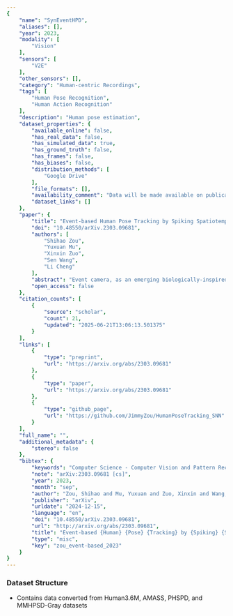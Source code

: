 ```yaml
---
{
    "name": "SynEventHPD",
    "aliases": [],
    "year": 2023,
    "modality": [
        "Vision"
    ],
    "sensors": [
        "V2E"
    ],
    "other_sensors": [],
    "category": "Human-centric Recordings",
    "tags": [
        "Human Pose Recognition",
        "Human Action Recognition"
    ],
    "description": "Human pose estimation",
    "dataset_properties": {
        "available_online": false,
        "has_real_data": false,
        "has_simulated_data": true,
        "has_ground_truth": false,
        "has_frames": false,
        "has_biases": false,
        "distribution_methods": [
            "Google Drive"
        ],
        "file_formats": [],
        "availability_comment": "Data will be made available on publication. Sample data available via Github",
        "dataset_links": []
    },
    "paper": {
        "title": "Event-based Human Pose Tracking by Spiking Spatiotemporal Transformer",
        "doi": "10.48550/arXiv.2303.09681",
        "authors": [
            "Shihao Zou",
            "Yuxuan Mu",
            "Xinxin Zuo",
            "Sen Wang",
            "Li Cheng"
        ],
        "abstract": "Event camera, as an emerging biologically-inspired vision sensor for capturing motion dynamics, presents new potential for 3D human pose tracking, or video-based 3D human pose estimation. However, existing works in pose tracking either require the presence of additional gray-scale images to establish a solid starting pose, or ignore the temporal dependencies all together by collapsing segments of event streams to form static event frames. Meanwhile, although the effectiveness of Artificial Neural Networks (ANNs, a.k.a. dense deep learning) has been showcased in many event-based tasks, the use of ANNs tends to neglect the fact that compared to the dense frame-based image sequences, the occurrence of events from an event camera is spatiotemporally much sparser. Motivated by the above mentioned issues, we present in this paper a dedicated end-to-end sparse deep learning approach for event-based pose tracking: 1) to our knowledge this is the first time that 3D human pose tracking is obtained from events only, thus eliminating the need of accessing to any frame-based images as part of input; 2) our approach is based entirely upon the framework of Spiking Neural Networks (SNNs), which consists of Spike-Element-Wise (SEW) ResNet and a novel Spiking Spatiotemporal Transformer; 3) a large-scale synthetic dataset is constructed that features a broad and diverse set of annotated 3D human motions, as well as longer hours of event stream data, named SynEventHPD. Empirical experiments demonstrate that, with superior performance over the state-of-the-art (SOTA) ANNs counterparts, our approach also achieves a significant computation reduction of 80% in FLOPS. Furthermore, our proposed method also outperforms SOTA SNNs in the regression task of human pose tracking. Our implementation is available at https://github.com/JimmyZou/HumanPoseTracking_SNN and dataset will be released upon paper acceptance.",
        "open_access": false
    },
    "citation_counts": [
        {
            "source": "scholar",
            "count": 21,
            "updated": "2025-06-21T13:06:13.501375"
        }
    ],
    "links": [
        {
            "type": "preprint",
            "url": "https://arxiv.org/abs/2303.09681"
        },
        {
            "type": "paper",
            "url": "https://arxiv.org/abs/2303.09681"
        },
        {
            "type": "github_page",
            "url": "https://github.com/JimmyZou/HumanPoseTracking_SNN"
        }
    ],
    "full_name": "",
    "additional_metadata": {
        "stereo": false
    },
    "bibtex": {
        "keywords": "Computer Science - Computer Vision and Pattern Recognition",
        "note": "arXiv:2303.09681 [cs]",
        "year": 2023,
        "month": "sep",
        "author": "Zou, Shihao and Mu, Yuxuan and Zuo, Xinxin and Wang, Sen and Cheng, Li",
        "publisher": "arXiv",
        "urldate": "2024-12-15",
        "language": "en",
        "doi": "10.48550/arXiv.2303.09681",
        "url": "http://arxiv.org/abs/2303.09681",
        "title": "Event-based {Human} {Pose} {Tracking} by {Spiking} {Spatiotemporal} {Transformer}",
        "type": "misc",
        "key": "zou_event-based_2023"
    }
}
---
```


### Dataset Structure

- Contains data converted from Human3.6M, AMASS, PHSPD, and MMHPSD-Gray datasets
